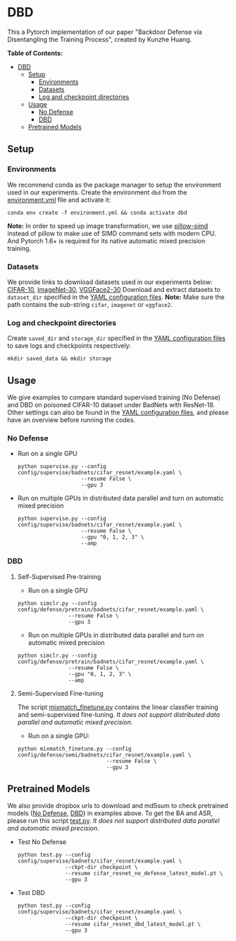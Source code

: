 # DBD
This a Pytorch implementation of our paper "Backdoor Defense via Disentangling
the Training Process", created by Kunzhe Huang.

**Table of Contents:**
- [DBD](#dbd)
  - [Setup](#setup)
    - [Environments](#environments)
    - [Datasets](#datasets)
    - [Log and checkpoint directories](#log-and-checkpoint-directories)
  - [Usage](#usage)
    - [No Defense](#no-defense)
    - [DBD](#dbd-1)
  - [Pretrained Models](#pretrained-models)
## Setup
### Environments
We recommend conda as the package manager to setup the environment used in our
experiments. Create the environment `dbd` from the
[environment.yml](./environment.yml) file and activate it:
```
conda env create -f environment.yml && conda activate dbd
```
**Note:** In order to speed up image transformation, we use
[pillow-simd](https://github.com/uploadcare/pillow-simd) instead of pillow to
make use of SIMD command sets with modern CPU. And Pytorch 1.6+ is required for
its native automatic mixed precision training.
### Datasets
We provide links to download datasets used in our experiments below:
[CIFAR-10](https://www.cs.toronto.edu/~kriz/cifar-10-python.tar.gz), [ImageNet-30](), [VGGFace2-30]()
Download and extract datasets to `dataset_dir` specified in the [YAML configuration files](./config).
**Note:** Make sure the path contains the sub-string `cifar`, `imagenet` or `vggface2`.

### Log and checkpoint directories
Create `saved_dir` and `storage_dir` specified in the [YAML configuration
files](./config) to save logs and checkpoints respectively:
```
mkdir saved_data && mkdir storage
``` 

## Usage
We give examples to compare standard supervised training (No Defense) and DBD on
poisoned CIFAR-10 dataset under BadNets with ResNet-18. Other settings can also
be found in the [YAML configuration files](./config), and please have an
overview before running the codes.
### No Defense
+ Run on a single GPU
    ```
    python supervise.py --config config/supervise/badnets/cifar_resnet/example.yaml \
                        --resume False \
                        --gpu 3
    ```
+ Run on multiple GPUs in distributed data parallel and turn on automatic mixed precision
    ```
    python supervise.py --config config/supervise/badnets/cifar_resnet/example.yaml \
                        --resume False \
                        --gpu "0, 1, 2, 3" \
                        --amp
    ```

### DBD
1. Self-Supervised Pre-training
   + Run on a single GPU
    ```
    python simclr.py --config config/defense/pretrain/badnets/cifar_resnet/example.yaml \
                    --resume False \
                    --gpu 3
    ```
   + Run on multiple GPUs in distributed data parallel and turn on automatic mixed precision
    ```
    python simclr.py --config config/defense/pretrain/badnets/cifar_resnet/example.yaml \
                    --resume False \
                    --gpu "0, 1, 2, 3" \
                    --amp
    ```
2. Semi-Supervised Fine-tuning

    The script [mixmatch_finetune.py](./mixmatch_finetune.py) contains the linear
    classfier training and semi-supervised fine-tuning. *It does not support
    distributed data parallel and automatic mixed precision*.
    + Run on a single GPU:
    ```
    python mixmatch_finetune.py --config config/defense/semi/badnets/cifar_resnet/example.yaml \
                                --resume False \
                                --gpu 3
    ```

## Pretrained Models
We also provide dropbox urls to download and md5sum to check pretrained models
([No Defense](checkpoint/cifar_resnet_no_defense_latest_model.txt),
[DBD](checkpoint/cifar_resnet_dbd_latest_model.txt)) in examples above. To get
the BA and ASR, please run this script [test.py](./test.py). *It does not
support distributed data parallel and automatic mixed precision*.
+ Test No Defense
  ```
  python test.py --config config/supervise/badnets/cifar_resnet/example.yaml \
                 --ckpt-dir checkpoint \
                 --resume cifar_resnet_no_defense_latest_model.pt \
                 --gpu 3
  ```

+ Test DBD
  ```
  python test.py --config config/supervise/badnets/cifar_resnet/example.yaml \
                 --ckpt-dir checkpoint \
                 --resume cifar_resnet_dbd_latest_model.pt \
                 --gpu 3
  ```